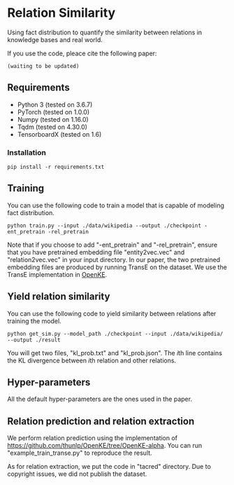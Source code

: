 # Relation Similarity

Using fact distribution to quantify the similarity between relations in knowledge bases and real world. 

If you use the code, pleace cite the following paper:

```
(waiting to be updated)
```

## Requirements

+ Python 3 (tested on 3.6.7)
+ PyTorch (tested on 1.0.0)
+ Numpy (tested on 1.16.0)
+ Tqdm (tested on 4.30.0)
+ TensorboardX (tested on 1.6)

### Installation

```
pip install -r requirements.txt
```

## Training

You can use the following code to train a model that is capable of modeling fact distribution.

```
python train.py --input ./data/wikipedia --output ./checkpoint -ent_pretrain -rel_pretrain 
```

Note that if you choose to add "-ent_pretrain" and "-rel_pretrain", ensure that you have pretrained embedding file "entity2vec.vec" and "relation2vec.vec" in your input directory. In our paper, the two pretrained embedding files are produced by running TransE on the dataset. We use the TransE implementation in [OpenKE](https://github.com/thunlp/OpenKE/tree/OpenKE-PyTorch).

## Yield relation similarity

You can use the following code to yield similarity between relations after training the model.

```
python get_sim.py --model_path ./checkpoint --input ./data/wikipedia/ --output ./result
```

You will get two files, "kl_prob.txt" and "kl_prob.json". The $i$th line contains the KL divergence between $i$th relation and other relations. 

## Hyper-parameters

All the default hyper-parameters are the ones used in the paper.

## Relation prediction and relation extraction

We perform relation prediction using the implementation of https://github.com/thunlp/OpenKE/tree/OpenKE-alpha. You can run "example_train_transe.py" to reproduce the result.

As for relation extraction, we put the code in "tacred" directory. Due to copyright issues, we did not publish the dataset.
